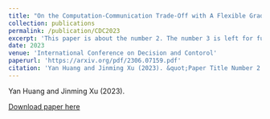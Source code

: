 ```yaml
---
title: "On the Computation-Communication Trade-Off with A Flexible Gradient Tracking Approach"
collection: publications
permalink: /publication/CDC2023
excerpt: 'This paper is about the number 2. The number 3 is left for future work.'
date: 2023
venue: 'International Conference on Decision and Contorol'
paperurl: 'https://arxiv.org/pdf/2306.07159.pdf'
citation: 'Yan Huang and Jinming Xu (2023). &quot;Paper Title Number 2.&quot; <i>Journal 1</i>. 1(2).'
---
```

Yan Huang and Jinming Xu (2023).

[Download paper here](http://academicpages.github.io/files/paper2.pdf)


